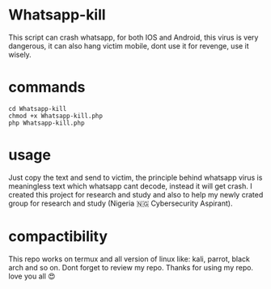 # Whatsapp-kill
This script can crash whatsapp, for both IOS and Android, this virus is very dangerous, it can also hang victim mobile, dont use it for revenge, use it wisely.
# commands
    cd Whatsapp-kill
    chmod +x Whatsapp-kill.php
    php Whatsapp-kill.php
# usage
Just copy the text and send to victim, the principle behind whatsapp virus is meaningless text which whatsapp cant decode, instead it will get crash.
I created this project for research and study and also to help my newly crated group for research and study (Nigeria 🇳🇬 Cybersecurity Aspirant).
# compactibility
This repo works on termux and all version of linux like: kali, parrot, black arch and so on.
Dont forget to review my repo.
Thanks for using my repo.
love you all 😍 
